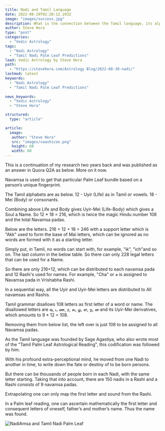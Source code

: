 ```yaml
---
title: Nadi and Tamil Language
date: 2022-08-29T02:20:12.293Z
image: "images/success.jpg"
description: What is the connection between the Tamil language, its alphabets, and Nadi astrology Palm Leaf Reading?
author: Steve Hora
type: "post"
categories: 
  - "Vedic Astrology"
tags:
  - "Nadi Astrology"
  - "Tamil Nadi Palm Leaf Predictions"
lead: Vedic Astrology by Steve Hora
path:
  - "https://stevehora.com/Astrology Blog/2022-08-30-nadi/"
lastmod: latest 
keywords:
  - "Nadi Astrology"
  - "Tamil Nadi Palm Leaf Predictions"
  
news_keywords:
  - "Vedic Astrology"
  - "Steve Hora"

structured:
  type: "article"

article:
  image:
   author: "Steve Hora"
   src: "images/vaashicon.png"
   height: 60
   width: 60
---
```

<!--StartFragment-->
This is a continuation of my research two years back and was published as an answer in Quora Q2A as below. More on it now.

Navamsa is used to get that particular Palm Leaf bundle based on a person’s unique fingerprint.

The Tamil alphabets are as below.
12 - Uyir (Life) as in Tamil or vowels.
18 - Mei (Body) or consonants.

Combining above Life and Body gives Uyir-Mei (Life-Body) which gives a Soul a Name.
So 12 * 18 = 216, which is twice the magic Hindu number 108 and the total Navamsa padas.

Below are the letters.
216 + 12 + 18 = 246 with a support letter which is "Akk" used to form the base of Mai letters, which can be ignored as no words are formed with it as a starting letter.

Simply put, in Tamil, no words can start with, for example, "ik", "ich"and so on. The last column in the below table.
So there can only 228 legal letters that can be used for a Name.

So there are only 216+12, which can be distributed to each navamsa pada and 12 Rashi's used for names.
For example, "Cha" or ச is assigned to Navamsa pada in Vrishabha Rashi.

In a sequential way, all the Uyir and Uyir-Mei letters are distributed to All navamsas and Rashis.

Tamil grammar disallows 108 letters as first letter of a word or name. The disallowed letters are ங, ட ண, ர, ல, ழ, ள, ற, ன and its Uyir-Mei derivatives, which amounts to 9 * 12 = 108.

Removing them from below list, the left over is just 108 to be assigned to all Navamsa padas.

As the Tamil language was founded by Sage Agastiya, who also wrote most of the "Tamil Palm Leaf Astrological Reading", this codification was followed by him.

With his profound extra-perceptional mind, he moved from one Nadi to another in time, to write down the fate or destiny of to be born persons.

But there can be thousands of people born in each Nadi, with the same letter starting. Taking that into account, there are 150 nadis in a Rashi and a Rashi consists of 9 navamsa padas.

Extrapolating one can only map the first letter and sound from the Rashi.

In a Palm leaf reading, one can ascertain mathematically the first letter and consequent letters of oneself, father’s and mother’s name. Thus the name was found.

![NadiAmsa and Tamil Nadi Palm Leaf](/images/nadi.jpg "Nadi and Tamil Horoscope Reading")

<!--EndFragment-->
